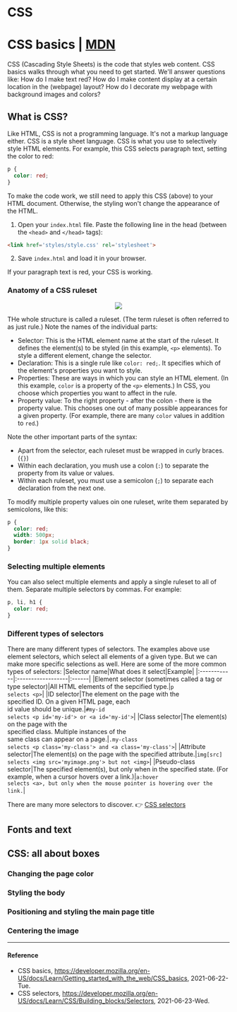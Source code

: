 # CSS

# CSS basics | [MDN](https://developer.mozilla.org/en-US/docs/Learn/Getting_started_with_the_web/CSS_basics)
CSS (Cascading Style Sheets) is the code that styles web content. CSS basics walks through what you need to get started. We'll answer questions like: How do I make text red? How do I make content display at a certain location in the (webpage) layout? How do I decorate my webpage with background images and colors?

## What is CSS?
Like HTML, CSS is not a programming language. It's not a markup language either. CSS is a style sheet language. CSS is what you use to selectively style HTML elements. For example, this CSS selects paragraph text, setting the color to red:
```CSS
p {
  color: red;
}
```

To make the code work, we still need to apply this CSS (above) to your HTML document. Otherwise, the styling won't change the appearance of the HTML.

1. Open your `index.html` file. Paste the following line in the head (between the `<head>` and `</head>` tags):
```HTML
<link href='styles/style.css' rel='stylesheet'>
```
2. Save `index.html` and load it in your browser.

If your paragraph text is red, your CSS is working.

### Anatomy of a CSS ruleset
<p align='center'><img src='https://user-images.githubusercontent.com/20737479/123016045-ba91b100-d404-11eb-9636-8332f6336ae3.png'></p>

THe whole structure is called a ruleset. (The term ruleset is often referred to as just rule.) Note the names of the individual parts:

- Selector: This is the HTML element name at the start of the ruleset. It defines the element(s) to be styled (in this example, `<p>` elements). To style a different element, change the selector.
- Declaration: This is a single rule like `color: red;`. It specifies which of the element's properties you want to style.
- Properties: These are ways in which you can style an HTML element. (In this example, `color` is a property of the `<p>` elements.) In CSS, you choose which properties you want to affect in the rule.
- Property value: To the right property - after the colon - there is the property value. This chooses one out of many possible appearances for a given property. (For example, there are many `color` values in addition to `red`.)

Note the other important parts of the syntax:
- Apart from the selector, each ruleset must be wrapped in curly braces. (`{}`)
- Within each declaration, you mush use a colon (`:`) to separate the property from its value or values.
- Within each ruleset, you must use a semicolon (`;`) to separate each declaration from the next one.

To modify multiple property values oin one ruleset, write them separated by semicolons, like this:
```CSS
p {
  color: red;
  width: 500px;
  border: 1px solid black;
}
```

### Selecting multiple elements
You can also select multiple elements and apply a single ruleset to all of them. Separate multiple selectors by commas. For example:
```CSS
p, li, h1 {
  color: red;
}
```

### Different types of selectors
There are many different types of selectors. The examples above use element selectors, which select all elements of a given type. But we can make more specific selections as well. Here are some of the more common types of selectors:
|Selector name|What does it select|Example|
|:------------|:------------------|:------|
|Element selector (sometimes called a tag or type selector)|All HTML elements of the sepcified type.|`p`<br/>`selects <p>`|
|ID selector|The element on the page with the</br>specified ID. On a given HTML page, each</br>id value should be unique.|`#my-id`</br>`selects <p id='my-id'> or <a id='my-id'>`|
|Class selector|The element(s) on the page with the</br>specified class. Multiple instances of the</br>same class can appear on a page.|`.my-class`</br>`selects <p class='my-class'> and <a class='my-class'>`|
|Attribute selector|The element(s) on the page with the specified attribute.|`img[src]`</br>`selects <img src='myimage.png'> but not <img>`|
|Pseudo-class selector|The specified element(s), but only when in the specified state. (For example, when a cursor hovers over a link.)|`a:hover`</br>`selects <a>, but only when the mouse pointer is hovering over the link.`|

There are many more selectors to discover. :point_right: [CSS selectors](https://developer.mozilla.org/en-US/docs/Learn/CSS/Building_blocks/Selectors)

## Fonts and text

## CSS: all about boxes

### Changing the page color

### Styling the body

### Positioning and styling the main page title

### Centering the image

----------

#### Reference
- CSS basics, https://developer.mozilla.org/en-US/docs/Learn/Getting_started_with_the_web/CSS_basics, 2021-06-22-Tue.
- CSS selectors, https://developer.mozilla.org/en-US/docs/Learn/CSS/Building_blocks/Selectors, 2021-06-23-Wed.
